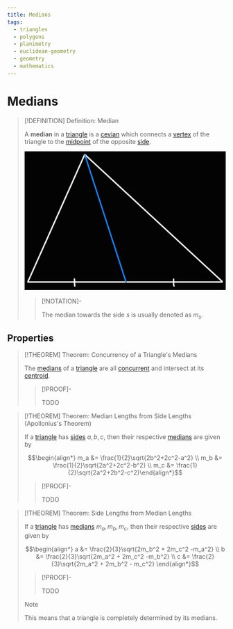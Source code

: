 ```yaml
---
title: Medians
tags:
  - triangles
  - polygons
  - planimetry
  - euclidean-geometry
  - geometry
  - mathematics
---
```


# Medians

>[!DEFINITION] Definition: Median
>
>A **median** in a [triangle](../Triangles.md) is a [cevian](Cevians.md) which connects a [vertex](../../index.md) of the triangle to the [midpoint](../../../../Curves/Straight%20Lines/Line%20Segments.md) of the opposite [side](../../index.md).
>
>![Median](res/Median.jpg)
>
>>[!NOTATION]-
>>
>>The median towards the side $s$ is usually denoted as $m_s$.
>>
>

## Properties

>[!THEOREM] Theorem: Concurrency of a Triangle's Medians
>
>The [medians](Medians.md) of a [triangle](../Triangles.md) are all [concurrent](../../../../Curves/Straight%20Lines/Concurrent%20Lines.md) and intersect at its [centroid](../../../../Centroid.md).
>
>>[!PROOF]-
>>
>>TODO
>>
>

>[!THEOREM] Theorem: Median Lengths from Side Lengths (Apollonius's Theorem)
>
>If a [triangle](../Triangles.md) has [sides](../../index.md) $a,b,c$, then their respective [medians](Medians.md) are given by
>
>$$\begin{align*} m_a &= \frac{1}{2}\sqrt{2b^2+2c^2-a^2} \\ m_b &= \frac{1}{2}\sqrt{2a^2+2c^2-b^2} \\ m_c &= \frac{1}{2}\sqrt{2a^2+2b^2-c^2}\end{align*}$$
>
>>[!PROOF]-
>>
>>TODO
>>
>

>[!THEOREM] Theorem: Side Lengths from Median Lengths
>
>If a [triangle](../Triangles.md) has [medians](Medians.md) $m_a,m_b,m_c$, then their respective [sides](../../index.md) are given by
>
>$$\begin{align*} a &= \frac{2}{3}\sqrt{2m_b^2 + 2m_c^2 -m_a^2} \\ b &= \frac{2}{3}\sqrt{2m_a^2 + 2m_c^2 -m_b^2} \\ c &= \frac{2}{3}\sqrt{2m_a^2 + 2m_b^2 - m_c^2} \end{align*}$$
>
>>[!PROOF]-
>>
>>TODO
>>
>
>>[!NOTE]
>>
>>This means that a triangle is completely determined by its medians.
>>
>
